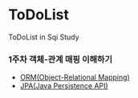# ToDoList
ToDoList in Sqi Study

### 1주차 객체-관계 매핑 이해하기
- [ORM(Object-Relational Mapping)](https://velog.io/@wujin/ORMObject-Relational-Mapping%EC%9D%B4%EB%9E%80)
- [JPA(Java Persistence API)](https://velog.io/@wujin/JPAJava-Persistence-API%EB%9E%80)
